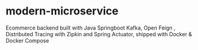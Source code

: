 # modern-microservice
Ecommerce backend built with Java Springboot Kafka,  Open Feign , Distributed Tracing with Zipkin and Spring Actuator, shipped with Docker &amp; Docker Compose
